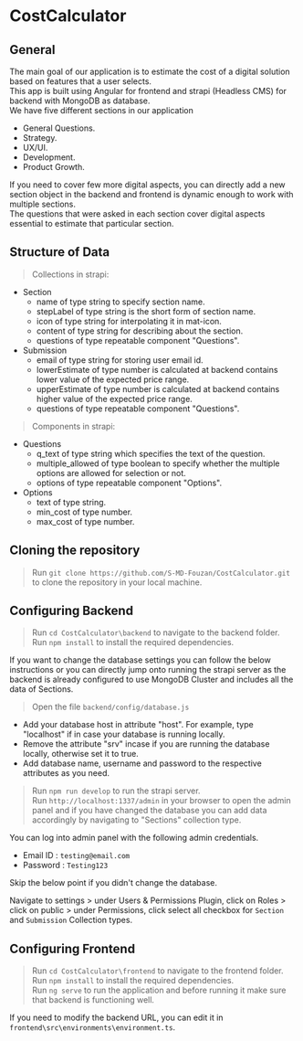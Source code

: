 # CostCalculator
## General
The main goal of our application is to estimate the cost of a digital solution based on features that a user selects.<br/>
This app is built using Angular for frontend and strapi (Headless CMS) for backend with MongoDB as database.<br/>
We have five different sections in our application 
* General Questions.
* Strategy.
* UX/UI.
* Development.
* Product Growth. 

If you need to cover few more digital aspects, you can directly add a new section object in the backend and frontend is dynamic enough to work with multiple sections.<br/>
The questions that were asked in each section cover digital aspects essential to estimate that particular section.
## Structure of Data
> Collections in strapi:
* Section
  * name of type string to specify section name.
  * stepLabel of type string is the short form of section name.
  * icon of type string for interpolating it in mat-icon.
  * content of type string for describing about the section.
  * questions of type repeatable component "Questions".
* Submission
  * email of type string for storing user email id.
  * lowerEstimate of type number is calculated at backend contains lower value of the expected price range.
  * upperEstimate of type number is calculated at backend contains higher value of the expected price range.
  * questions of type repeatable component "Questions".
> Components in strapi:
* Questions
  * q_text of type string which specifies the text of the question.
  * multiple_allowed of type boolean to specify whether the multiple options are allowed for selection or not.
  * options of type repeatable component "Options".
* Options
  * text of type string.
  * min_cost of type number.
  * max_cost of type number. 
## Cloning the repository
> Run `git clone https://github.com/S-MD-Fouzan/CostCalculator.git` to clone the repository in your local machine.
## Configuring Backend
> Run `cd CostCalculator\backend` to navigate to the backend folder.<br/>
> Run `npm install` to install the required dependencies.<br/>

If you want to change the database settings you can follow the below instructions or you can directly jump onto running the strapi server as the backend is already configured to use MongoDB Cluster and includes all the data of Sections.<br/>
> Open the file `backend/config/database.js`<br/> 
* Add your database host in attribute "host". For example, type "localhost" if in case your database is running locally.<br/>
* Remove the attribute "srv" incase if you are running the database locally, otherwise set it to true.<br/>
* Add database name, username and password to the respective attributes as you need.
> Run `npm run develop` to run the strapi server.<br/>
> Run `http://localhost:1337/admin` in your browser to open the admin panel and if you have changed the database you can add data accordingly by navigating to "Sections" collection type.<br/>

You can log into admin panel with the following admin credentials.<br/>
* Email ID : `testing@email.com`
* Password : `Testing123`

Skip the below point if you didn't change the database.<br/>

Navigate to settings > under Users & Permissions Plugin, click on Roles > click on public > under Permissions, click select all checkbox for `Section` and `Submission` Collection types.
## Configuring Frontend
> Run `cd CostCalculator\frontend` to navigate to the frontend folder.<br/>
> Run `npm install` to install the required dependencies.<br/>
> Run `ng serve` to run the application and before running it make sure that backend is functioning well.<br/>
 
If you need to modify the backend URL, you can edit it in `frontend\src\environments\environment.ts`.
